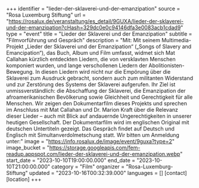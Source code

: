 +++
identifier = "lieder-der-sklaverei-und-der-emanzipation"
source = "Rosa Luxemburg Stiftung"
url = "https://rosalux.de/veranstaltung/es_detail/9GUXA/lieder-der-sklaverei-und-der-emanzipation?cHash=329dc0e0c94146dfa3e0083acb1cdad9"
type = "event"
title = "Lieder der Sklaverei und der Emanzipation"
subtitle = "Filmvorführung und Gespräch"
description = "Mit:
Mit seinem Multimedia-Projekt „Lieder der Sklaverei und der Emanzipation“ („Songs of Slavery and Emancipation“), das Buch, Album und Film umfasst, widmet sich Mat Callahan kürzlich entdeckten Liedern, die von versklavten Menschen komponiert wurden, und lange verschollenen Liedern der Abolitionisten-Bewegung. In diesen Liedern wird nicht nur die Empörung über die Sklaverei zum Ausdruck gebracht, sondern auch zum militanten Widerstand und zur Zerstörung des Systems der Sklaverei aufgerufen. Ihr Ziel ist unmissverständlich: die Abschaffung der Sklaverei, die Emanzipation der afroamerikanischen Bevölkerung sowie Gleichheit und Gerechtigkeit für alle Menschen. 
Wir zeigen den Dokumentarfilm dieses Projekts und sprechen im Anschluss mit Mat Callahan und Dr. Marion Kraft über die Relevanz dieser Lieder – auch mit Blick auf andauernde Ungerechtigkeiten in unserer heutigen Gesellschaft.
Der Dokumentarfilm wird im englischen Original mit deutschen Untertiteln gezeigt. Das Gespräch findet auf Deutsch und Englisch mit Simultanverdolmetschung statt.
Wir bitten um Anmeldung unter:"
image = "https://info.rosalux.de/image/event/9guxa?type=2"
image_bucket = "https://storage.googleapis.com/fem-readup.appspot.com/lieder-der-sklaverei-und-der-emanzipation.webp"
start_date = "2023-10-10T19:00:00.000"
end_date = "2023-10-10T21:00:00.000"
category = "Film"
organizer = "Rosa-Luxemburg-Stiftung"
updated = "2023-10-16T00:32:39.000"
languages = []
[contact]
[location]
+++